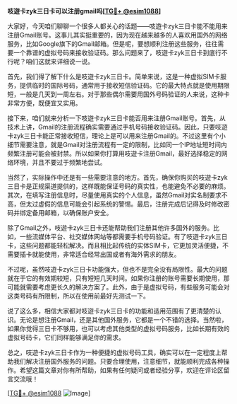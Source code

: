 **吱遊卡zyk三日卡可以注册gmail吗[[TG💪+ @esim1088](https://t.me/s/esim1088)]**

大家好，今天咱们聊聊一个很多人都关心的话题——吱遊卡zyk三日卡能不能用来注册Gmail账号。这事儿其实挺重要的，因为现在越来越多的人喜欢用国外的网络服务，比如Google旗下的Gmail邮箱。但是呢，要想顺利注册这些服务，往往需要一个靠谱的虚拟号码来接收验证码。那么问题来了，吱遊卡zyk三日卡到底行不行呢？咱们这就来详细说一说。

首先，我们得了解下什么是吱遊卡zyk三日卡。简单来说，这是一种虚拟SIM卡服务，提供临时的国际号码，通常用于接收短信验证码。它的最大特点就是使用期限短，一般是几天到一周左右。对于那些偶尔需要用国外号码验证的人来说，这种卡非常方便，既便宜又实用。

接下来，咱们就来分析一下吱遊卡zyk三日卡能否用来注册Gmail账号。首先，从技术上讲，Gmail的注册流程确实需要通过手机号码接收验证码。因此，只要吱遊卡zyk三日卡能正常接收短信，理论上是可以用来注册Gmail的。不过这里有个小细节需要注意，就是Gmail对注册流程有一定的限制，比如同一个IP地址短时间内频繁注册可能会被封禁。所以如果你打算用吱遊卡注册Gmail，最好选择稳定的网络环境，并且不要过于频繁地尝试。

当然了，实际操作中还是有一些需要注意的地方。首先，确保你购买的吱遊卡zyk三日卡是正规渠道提供的，这样既能保证号码的真实性，也能避免不必要的麻烦。其次，在填写注册信息时，尽量使用真实的个人信息，虽然Gmail对实名制要求不高，但太过虚假的信息可能会引起系统的警惕。最后，注册完成后记得及时修改密码并绑定备用邮箱，以确保账户安全。

除了Gmail之外，吱遊卡zyk三日卡还能帮助我们注册其他许多国外的服务。比如，一些流媒体平台、社交媒体网站等都需要手机号码验证。有了吱遊卡zyk三日卡，这些问题都能轻松解决。而且相比起传统的实体SIM卡，它更加灵活便捷，不需要插卡就能使用，非常适合经常出国或者有海外需求的朋友。

不过呢，虽然吱遊卡zyk三日卡功能强大，但也不是完全没有局限性。最大的问题就在于它的有效期较短，只有短短几天时间。如果你注册的账号需要长期使用，那可能就需要考虑更长久的解决方案了。此外，由于是虚拟号码，有些服务可能会对这类号码有所限制，所以在使用前最好先测试一下。

说了这么多，相信大家都对吱遊卡zyk三日卡的功能和适用范围有了更清楚的认识。无论是想注册Gmail，还是其他国外服务，它都是一个不错的选择。当然啦，如果你觉得三日卡不够用，也可以考虑其他类型的虚拟号码服务，比如长期有效的虚拟号码卡，它们同样能够满足你的需求。

总之，吱遊卡zyk三日卡作为一种便捷的虚拟号码工具，确实可以在一定程度上帮助我们解决注册国外服务的问题。只要合理使用，注意细节，就能顺利完成各种操作。希望这篇文章对你有所帮助，如果有任何疑问或者经验分享，欢迎在评论区留言交流哦！

[[TG💪+ @esim1088](https://t.me/s/esim1088) ![Image](https://i.postimg.cc/4NQfJmqS/Snipaste-2025-05-13-00-14-12.png)]